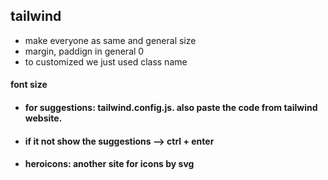## tailwind
- make everyone as same and general size
- margin, paddign in general 0
- to customized we just used class name


#### font size


- #### for suggestions: tailwind.config.js. also paste the code from tailwind website.
- #### if it not show the suggestions --> ctrl + enter
- #### heroicons: another site for icons by svg